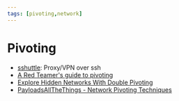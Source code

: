 ```yaml
---
tags: [pivoting,network]
---
```

# Pivoting

- [sshuttle](https://github.com/sshuttle/sshuttle): Proxy/VPN over ssh
- [A Red Teamer's guide to pivoting](https://artkond.com/2017/03/23/pivoting-guide/)
- [Explore Hidden Networks With Double Pivoting](https://pentest.blog/explore-hidden-networks-with-double-pivoting/)
- [PayloadsAllTheThings - Network Pivoting Techniques](https://github.com/swisskyrepo/PayloadsAllTheThings/blob/master/Methodology%20and%20Resources/Network%20Pivoting%20Techniques.md)

